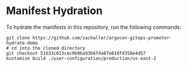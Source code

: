 # Manifest Hydration

To hydrate the manifests in this repository, run the following commands:

```shell
git clone https://github.com/zachaller/argocon-gitops-promoter-hydrate-demo
# cd into the cloned directory
git checkout 51633c013cec9b9ba93b6f4a87e010fd358e4d57
kustomize build ./user-configuration/production/us-east-2
```
